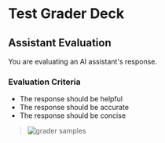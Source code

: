 # Test Grader Deck

## Assistant Evaluation

You are evaluating an AI assistant's response.

### Evaluation Criteria

- The response should be helpful
- The response should be accurate
- The response should be concise

>![grader samples](./test-grader-samples.toml)